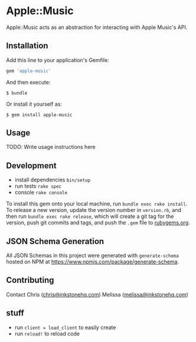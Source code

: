 # Apple::Music

Apple::Music acts as an abstraction for interacting with Apple Music's API.

## Installation

Add this line to your application's Gemfile:

```ruby
gem 'apple-music'
```

And then execute:

    $ bundle

Or install it yourself as:

    $ gem install apple-music

## Usage

TODO: Write usage instructions here

## Development

+ install dependencies `bin/setup`
+ run tests `rake spec`
+ console `rake console`

To install this gem onto your local machine, run `bundle exec rake install`. To release a new version, update the version number in `version.rb`, and then run `bundle exec rake release`, which will create a git tag for the version, push git commits and tags, and push the `.gem` file to [rubygems.org](https://rubygems.org).

## JSON Schema Generation

All JSON Schemas in this project were generated with `generate-schema` hosted on NPM at https://www.npmjs.com/package/generate-schema.

## Contributing

Contact Chris (chris@inkstonehq.com)
Melissa (melissa@inkstonehq.com)

## stuff

+ run `client = load_client` to easily create
+ run `reload!` to reload code
